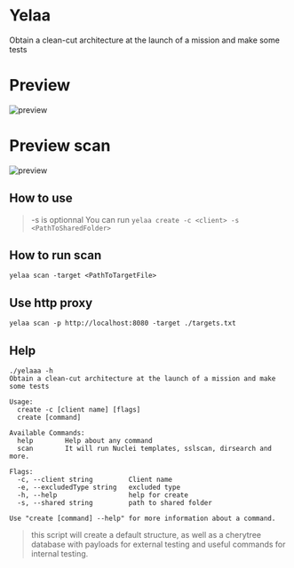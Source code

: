 # Yelaa

Obtain a clean-cut architecture at the launch of a mission and make some tests

# Preview

![preview](img/preview.png)

# Preview scan 

![preview](img/preview-scan)

## How to use 
>-s is optionnal
You can run `yelaa create -c <client> -s <PathToSharedFolder>`

## How to run scan 

`yelaa scan -target <PathToTargetFile>`

## Use http proxy

`yelaa scan -p http://localhost:8080 -target ./targets.txt`

## Help 

``` 
./yelaaa -h
Obtain a clean-cut architecture at the launch of a mission and make some tests

Usage:
  create -c [client name] [flags]
  create [command]

Available Commands:
  help        Help about any command
  scan        It will run Nuclei templates, sslscan, dirsearch and more.

Flags:
  -c, --client string         Client name
  -e, --excludedType string   excluded type
  -h, --help                  help for create
  -s, --shared string         path to shared folder

Use "create [command] --help" for more information about a command.
``` 

>this script will create a default structure, as well as a cherytree database with payloads for external testing and useful commands for internal testing.
